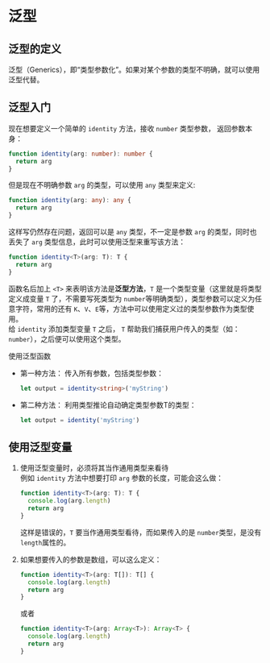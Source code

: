 # 泛型

## 泛型的定义
泛型（Generics），即“类型参数化”。如果对某个参数的类型不明确，就可以使用泛型代替。  

## 泛型入门
现在想要定义一个简单的 `identity` 方法，接收 `number` 类型参数， 返回参数本身：  
```ts
function identity(arg: number): number {
  return arg
}
```  
但是现在不明确参数 `arg` 的类型，可以使用 `any` 类型来定义:  
```ts
function identity(arg: any): any {
  return arg
}
```  
这样写仍然存在问题，返回可以是 `any` 类型，不一定是参数 `arg` 的类型，同时也丢失了 `arg` 类型信息，此时可以使用泛型来重写该方法：  
```ts
function identity<T>(arg: T): T {
  return arg
}
```  
函数名后加上 `<T>` 来表明该方法是**泛型方法**，`T` 是一个类型变量（这里就是将类型定义成变量 `T` 了，不需要写死类型为 `number`等明确类型），类型参数可以定义为任意字符，常用的还有 `K`、`V`、`E`等，方法中可以使用定义过的类型参数作为类型使用。  
给 `identity` 添加类型变量 `T` 之后， `T` 帮助我们捕获用户传入的类型（如：`number`），之后便可以使用这个类型。  

使用泛型函数  
- 第一种方法： 传入所有参数，包括类型参数：
  ```ts
  let output = identity<string>('myString')
  ```  
- 第二种方法： 利用类型推论自动确定类型参数T的类型：  
  ```ts
  let output = identity('myString')
  ```

## 使用泛型变量
1. 使用泛型变量时，必须将其当作通用类型来看待   
    例如 `identity` 方法中想要打印 `arg` 参数的长度，可能会这么做：  
    ```ts
    function identity<T>(arg: T): T {
      console.log(arg.length)
      return arg
    } 
    ```  
    这样是错误的，`T` 要当作通用类型看待，而如果传入的是 `number`类型，是没有 `length`属性的。  

2. 如果想要传入的参数是数组，可以这么定义：  
   ```ts
   function identity<T>(arg: T[]): T[] {
     console.log(arg.length)
     return arg
   }
   ```  
   或者  
   ```ts
   function identity<T>(arg: Array<T>): Array<T> {
     console.log(arg.length)
     return arg
   }
   ```  


